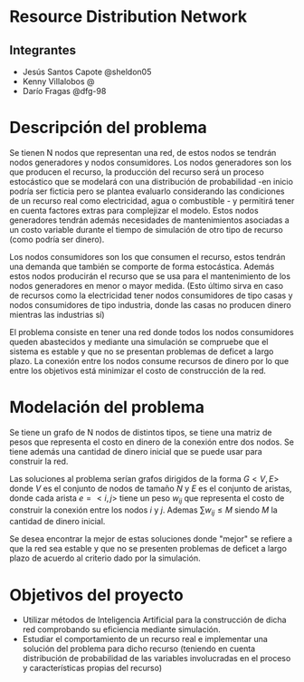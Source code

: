 # Resource Distribution Network


## Integrantes

- Jesús Santos Capote @sheldon05
- Kenny Villalobos @
- Darío Fragas @dfg-98
  
# Descripción del problema


Se tienen N nodos que representan una red, de estos nodos se tendrán nodos generadores y nodos consumidores. 
Los nodos generadores son los que producen el recurso, la producción del recurso será un proceso estocástico
que se modelará con una distribución de probabilidad -en inicio podría ser ficticia pero se plantea evaluarlo 
considerando las condiciones de un recurso real como electricidad, agua o combustible - y permitirá tener en
cuenta factores extras para complejizar el modelo. Estos nodos generadores tendrán además necesidades de mantenimientos
asociadas a un costo variable durante el tiempo de simulación de otro tipo de recurso (como podría ser dinero).


Los nodos consumidores son los que consumen el recurso,
estos tendrán una demanda que también se comporte de forma estocástica. Además estos nodos producirán el recurso que se usa para
el mantenimiento de los nodos generadores en menor o mayor medida. (Esto último sirva en caso de recursos como la electricidad tener nodos 
consumidores de tipo casas y nodos consumidores de tipo industria, donde las casas no producen dinero mientras las industrias sí)

El problema consiste en tener una red donde todos los nodos consumidores queden abastecidos y mediante una simulación
se compruebe que el sistema es estable y que no se presentan problemas de deficet a largo plazo. La conexión entre los nodos
consume recursos de dinero por lo que entre los objetivos está minimizar el costo de construcción de la red. 

# Modelación del problema

Se tiene un grafo de N nodos de distintos tipos, se tiene una matriz de pesos que representa el costo en dinero de la conexión 
entre dos nodos. Se tiene además una cantidad de dinero inicial que se puede usar para construir la red.

Las soluciones al problema serían grafos dirigidos de la forma $G<V, E>$ donde $V$ es el conjunto de nodos de tamaño $N$ y $E$ es el conjunto de aristas,
donde cada arista $e = <i, j>$ tiene un peso $w_{ij}$ que representa el costo de construir la conexión entre los nodos $i$ y $j$. Ademas $\sum w_{ij} \le M$  siendo $M$ la cantidad de dinero inicial.

Se desea encontrar la mejor de estas soluciones donde "mejor" se refiere a que la red sea estable y que no se presenten problemas de deficet a largo plazo de acuerdo al criterio dado por la simulación.

# Objetivos del proyecto

- Utilizar métodos de Inteligencia Artificial para la construcción de dicha red comprobando su eficiencia mediante 
simulación.
- Estudiar el comportamiento de un recurso real e implementar una solución del problema para dicho recurso (teniendo en cuenta distribución de probabilidad de las variables involucradas en el proceso y características propias del recurso)


